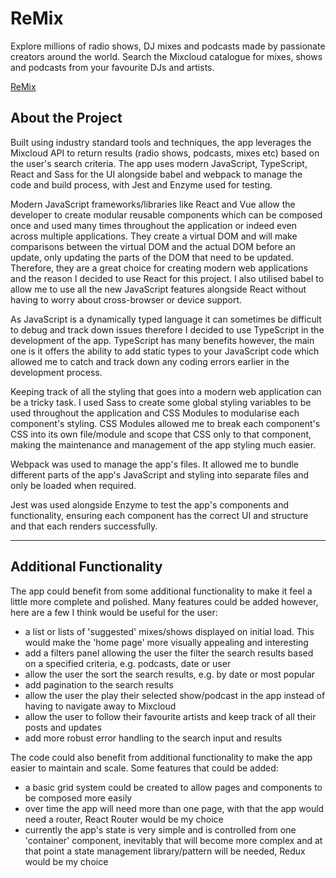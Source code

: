 # ReMix

Explore millions of radio shows, DJ mixes and podcasts made by passionate creators around the world. Search the Mixcloud catalogue for mixes, shows and podcasts from your favourite DJs and artists.

[ReMix](https://stupefied-brown-534a53.netlify.app/)

## About the Project

Built using industry standard tools and techniques, the app leverages the Mixcloud API to return results (radio shows, podcasts, mixes etc) based on the user's search criteria. The app uses modern JavaScript, TypeScript, React and Sass for the UI alongside babel and webpack to manage the code and build process, with Jest and Enzyme used for testing.

Modern JavaScript frameworks/libraries like React and Vue allow the developer to create modular reusable components which can be composed once and used many times throughout the application or indeed even across multiple applications. They create a virtual DOM and will make comparisons between the virtual DOM and the actual DOM before an update, only updating the parts of the DOM that need to be updated. Therefore, they are a great choice for creating modern web applications and the reason I decided to use React for this project. I also utilised babel to allow me to use all the new JavaScript features alongside React without having to worry about cross-browser or device support.

As JavaScript is a dynamically typed language it can sometimes be difficult to debug and track down issues therefore I decided to use TypeScript in the development of the app. TypeScript has many benefits however, the main one is it offers the ability to add static types to your JavaScript code which allowed me to catch and track down any coding errors earlier in the development process.

Keeping track of all the styling that goes into a modern web application can be a tricky task. I used Sass to create some global styling variables to be used throughout the application and CSS Modules to modularise each component's styling. CSS Modules allowed me to break each component's CSS into its own file/module and scope that CSS only to that component, making the maintenance and management of the app styling much easier.

Webpack was used to manage the app's files. It allowed me to bundle different parts of the app's JavaScript and styling into separate files and only be loaded when required.

Jest was used alongside Enzyme to test the app's components and functionality, ensuring each component has the correct UI and structure and that each renders successfully.

---

## Additional Functionality

The app could benefit from some additional functionality to make it feel a little more complete and polished. Many features could be added however, here are a few I think would be useful for the user:

- a list or lists of 'suggested' mixes/shows displayed on initial load. This would make the 'home page' more visually appealing and interesting
- add a filters panel allowing the user the filter the search results based on a specified criteria, e.g. podcasts, date or user
- allow the user the sort the search results, e.g. by date or most popular
- add pagination to the search results
- allow the user the play their selected show/podcast in the app instead of having to navigate away to Mixcloud
- allow the user to follow their favourite artists and keep track of all their posts and updates
- add more robust error handling to the search input and results

The code could also benefit from additional functionality to make the app easier to maintain and scale. Some features that could be added:

- a basic grid system could be created to allow pages and components to be composed more easily
- over time the app will need more than one page, with that the app would need a router, React Router would be my choice
- currently the app's state is very simple and is controlled from one 'container' component, inevitably that will become more complex and at that point a state management library/pattern will be needed, Redux would be my choice

